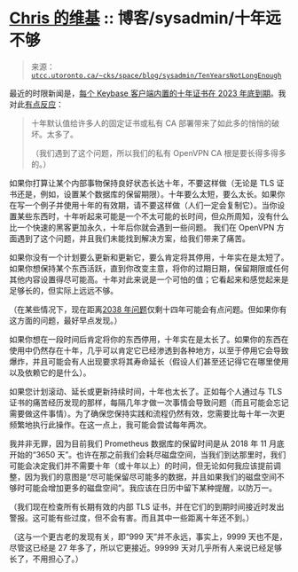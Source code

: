 <!--yml

类别：未分类

日期：2024-05-27 14:30:23

-->

# [Chris 的维基](https://utcc.utoronto.ca/~cks/space/blog/sysadmin/TenYearsNotLongEnough) :: 博客/sysadmin/十年远不够

> 来源：[`utcc.utoronto.ca/~cks/space/blog/sysadmin/TenYearsNotLongEnough`](https://utcc.utoronto.ca/~cks/space/blog/sysadmin/TenYearsNotLongEnough)

最近的时限新闻是，[每个 Keybase 客户端内置的十年证书在 2023 年底到期](https://mstdn.social/@jschauma/111688103150154714)。我对此[有点反应](https://mastodon.social/@cks/111689032364322410)：

> 十年默认值给许多人的固定证书或私有 CA 部署带来了如此多的悄悄的破坏。太多了。
> 
> （我们遇到了这个问题，所以我们的私有 OpenVPN CA 根是要长得多得多的。）

如果你打算让某个内部事物保持良好状态长达十年，不要这样做（无论是 TLS 证书还是，例如，设置某个数据库的保留期限）。十年要么太短，要么太长。如果你在写一个例子并使用十年的有效期，请不要这样做（人们一定会复制它）。当你设置某些东西时，十年听起来可能是一个不太可能的长时间，但众所周知，没有什么比一个快速的黑客更加永久，十年后你就会遇到一些问题。 我们在 OpenVPN 方面遇到了这个问题，并且我们未能找到解决方案，给我们带来了痛苦。

如果你没有一个计划要么更新和更新它，要么肯定将其停用，十年实在是太短了。如果你想保持某个东西活跃，直到你改变主意，将你的过期日期，保留期限或任何其他内容设置得尽可能高。十年对此来说是一个可怕的值；它看起来和感觉起来是足够长的，但实际上远远不够。

（在某些情况下，现在距离[2038 年问题](https://en.wikipedia.org/wiki/Year_2038_problem)仅剩十四年可能会有点问题。但如果你有这方面的问题，最好早点发现。）

如果你想在一段时间后肯定将你的东西停用，十年实在是太长了。如果你的东西在使用中仍然存在十年，几乎可以肯定它已经渗透到各种地方，以至于停用它会导致爆炸，并且可能会有人出现要求将其寿命延长（假设人们甚至还记得它在哪里使用以及依赖它的是什么）。

如果您计划滚动、延长或更新持续时间，十年也太长了。正如每个人通过与 TLS 证书的痛苦经历发现的那样，每隔几年才做一次事情会导致问题（而且可能会忘记需要做这件事情）。为了确保您保持实践和流程仍然有效，您需要比每十年一次更频繁地执行此操作。在这一点上，我可能会尝试每年两次。

我并非无罪，因为目前我们 Prometheus 数据库的保留时间是从 2018 年 11 月底开始的“3650 天”。也许在那之前我们会耗尽磁盘空间，当我们到达那里时，我们可能会决定我们并不需要十年（或十年以上）的时间，但无论如何我应该提前调整，因为我们的意图是“尽可能保留尽可能多的数据，并且如果我们的磁盘空间不够时可能会增加更多的磁盘空间”。我应该在日历中留下某种提醒，以防万一。

（我们现在检查所有长期有效的内部 TLS 证书，并在它们的到期时间接近时发出警报。这可能有些过度，但不会有害。而且其中一些距离十年还不到。）

（这与一个更古老的发现有关，即“999 天”并不永远，事实上，9999 天也不是，尽管这已经是 27 年多了，所以它更接近。99999 天对几乎所有人来说已经足够长了，不用担心了。）
